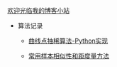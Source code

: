 [欢迎光临我的博客小站](http://www.spiderpy.cn/blog/)

* 算法记录

    * [曲线点抽稀算法-Python实现](https://github.com/jhao104/memory-notes/blob/master/%E7%AE%97%E6%B3%95%E8%AE%B0%E5%BD%95/%E6%9B%B2%E7%BA%BF%E7%82%B9%E6%8A%BD%E7%A8%80%E7%AE%97%E6%B3%95-Python%E5%AE%9E%E7%8E%B0.md)

    * [常用样本相似性和距度量方法](https://github.com/jhao104/memory-notes/blob/master/算法记录/常用样本相似性和距度量方法.md)
    
